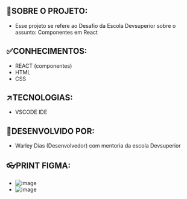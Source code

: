 ## 🎯SOBRE O PROJETO:
- Esse projeto se refere ao Desafio da Escola Devsuperior sobre o assunto: Componentes em React

## ✅CONHECIMENTOS:
- REACT (componentes)
- HTML
- CSS

## ↗️TECNOLOGIAS: 
- VSCODE IDE

## 🤚DESENVOLVIDO POR:
- Warley Dias (Desenvolvedor) com mentoria da escola Devsuperior

## 👓PRINT FIGMA:
- ![image](https://github.com/user-attachments/assets/2059f68a-6094-47c5-b177-5dacdeb7c367)
- ![image](https://github.com/user-attachments/assets/e221cd85-1224-4ee3-9b0f-7fe8ca178934)


